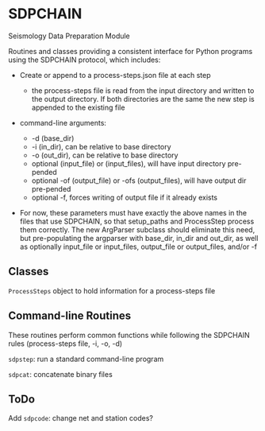 SDPCHAIN
===========

Seismology Data Preparation Module

Routines and classes providing a consistent interface for Python programs using
the SDPCHAIN protocol, which includes:

- Create or append to a process-steps.json file at each step
    - the process-steps file is read from the input directory and written
      to the output directory.  If both directories are the same the new step
      is appended to the existing file
- command-line arguments:
    - -d (base_dir)
    - -i (in_dir), can be relative to base directory
    - -o (out_dir), can be relative to base directory
    - optional (input_file) or (input_files), will have input directory pre-pended
    - optional -of (output_file) or -ofs (output_files), will have output dir pre-pended
    - optional -f, forces writing of output file if it already exists

- For now, these parameters must have exactly the above names in the files that
  use SDPCHAIN, so that setup_paths and ProcessStep process them correctly.
  The new ArgParser subclass should eliminate this need, but pre-populating
  the argparser with base_dir, in_dir and out_dir, as well as optionally 
  input_file or input_files, output_file or output_files, and/or -f
  
Classes
---------------------

`ProcessSteps` object to hold information for a process-steps file

Command-line Routines
---------------------

These routines perform common functions while following the
SDPCHAIN rules (process-steps file, -i, -o, -d)

`sdpstep`: run a standard command-line program 

`sdpcat`: concatenate binary files

ToDo
----
Add `sdpcode`: change net and station codes?
